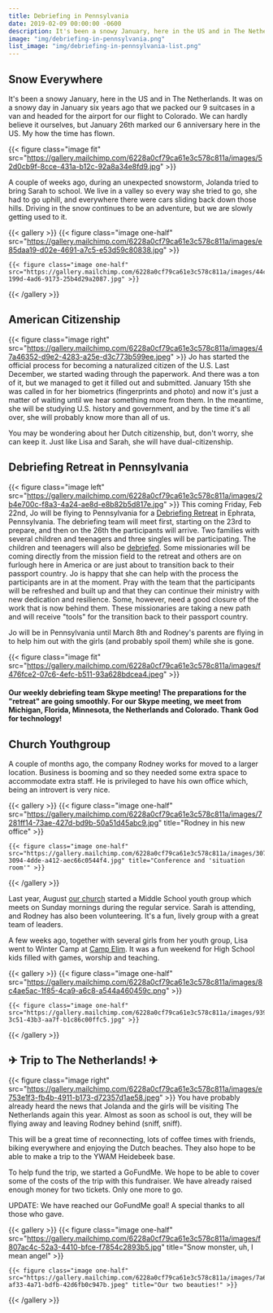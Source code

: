```yaml
---
title: Debriefing in Pennsylvania
date: 2019-02-09 00:00:00 -0600
description: It's been a snowy January, here in the US and in The Netherlands. It was on a snowy day in January six years ago that we packed our 9 suitcases in a van and headed for the airport for our flight to Colorado.
image: "img/debriefing-in-pennsylvania.png"
list_image: "img/debriefing-in-pennsylvania-list.png"
---
```

## Snow Everywhere

It's been a snowy January, here in the US and in The Netherlands. It was on a snowy day in January six years ago that we packed our 9 suitcases in a van and headed for the airport for our flight to Colorado. We can hardly believe it ourselves, but January 26th marked our 6 anniversary here in the US. My how the time has flown.

{{< figure class="image fit" src="https://gallery.mailchimp.com/6228a0cf79ca61e3c578c811a/images/52d0cb9f-8cce-431a-b12c-92a8a34e8fd9.jpg" >}}

A couple of weeks ago, during an unexpected snowstorm, Jolanda tried to bring Sarah to school. We live in a valley so every way she tried to go, she had to go uphill, and everywhere there were cars sliding back down those hills. Driving in the snow continues to be an adventure, but we are slowly getting used to it.

{{< gallery >}}
    {{< figure class="image one-half" src="https://gallery.mailchimp.com/6228a0cf79ca61e3c578c811a/images/e85daa19-d02e-4691-a7c5-e53d59c80838.jpg" >}}

    {{< figure class="image one-half" src="https://gallery.mailchimp.com/6228a0cf79ca61e3c578c811a/images/44c2320a-199d-4ad6-9173-25b4d29a2087.jpg" >}}
{{< /gallery >}}

## American Citizenship
{{< figure class="image right" src="https://gallery.mailchimp.com/6228a0cf79ca61e3c578c811a/images/47a46352-d9e2-4283-a25e-d3c773b599ee.jpeg" >}}
Jo has started the official process for becoming a naturalized citizen of the U.S. Last December, we started wading through the paperwork. And there was a ton of it, but we managed to get it filled out and submitted. January 15th she was called in for her biometrics (fingerprints and photo) and now it's just a matter of waiting until we hear something more from them. In the meantime, she will be studying U.S. history and government, and by the time it's all over, she will probably know more than all of us.

You may be wondering about her Dutch citizenship, but, don't worry, she can keep it. Just like Lisa and Sarah, she will have dual-citizenship.

## Debriefing Retreat in Pennsylvania
{{< figure class="image left" src="https://gallery.mailchimp.com/6228a0cf79ca61e3c578c811a/images/2b4e700c-f8a3-4a24-ae8d-e8b82b5d817e.jpg" >}}
This coming Friday, Feb 22nd, Jo will be flying to Pennsylvania for a [Debriefing Retreat](http://excellingleaders.org/retreat/) in Ephrata, Pennsylvania. The debriefing team will meet first, starting on the 23rd to prepare, and then on the 26th the participants will arrive. Two families with several children and teenagers and three singles will be participating. The children and teenagers will also be [debriefed](http://excellingleaders.org/debriefing-2/). Some missionaries will be coming directly from the mission field to the retreat and others are on furlough here in America or are just about to transition back to their passport country. Jo is happy that she can help with the process the participants are in at the moment. Pray with the team that the participants will be refreshed and built up and that they can continue their ministry with new dedication and resilience. Some, however, need a good closure of the work that is now behind them. These missionaries are taking a new path and will receive "tools" for the transition back to their passport country.

Jo will be in Pennsylvania until March 8th and Rodney's parents are flying in to help him out with the girls (and probably spoil them) while she is gone.

{{< figure class="image fit" src="https://gallery.mailchimp.com/6228a0cf79ca61e3c578c811a/images/f476fce2-07c6-4efc-b511-93a628bdcea4.jpeg" >}}
<figcaption class="full"><h4>Our weekly debriefing team Skype meeting! The preparations for the "retreat" are going smoothly. For our Skype meeting, we meet from Michigan, Florida, Minnesota, the Netherlands and Colorado. Thank God for technology!</h4></figcaption>

## Church Youthgroup

A couple of months ago, the company Rodney works for moved to a larger location. Business is booming and so they needed some extra space to accommodate extra staff. He is privileged to have his own office which, being an introvert is very nice.

{{< gallery >}}
    {{< figure class="image one-half" src="https://gallery.mailchimp.com/6228a0cf79ca61e3c578c811a/images/7281ff14-73ae-427d-bd9b-50a51d45abc9.jpg" title="Rodney in his new office" >}}

    {{< figure class="image one-half" src="https://gallery.mailchimp.com/6228a0cf79ca61e3c578c811a/images/307bd120-3094-4dde-a412-aec66c0544f4.jpg" title="Conference and 'situation room'" >}}
{{< /gallery >}}

Last year, August [our church](http://newlifedowntown.com/ "New Life Downtown") started a Middle School youth group which meets on Sunday mornings during the regular service. Sarah is attending, and Rodney has also been volunteering. It's a fun, lively group with a great team of leaders.

A few weeks ago, together with several girls from her youth group, Lisa went to Winter Camp at [Camp Elim](https://campelim.com/ "Camp Elim"). It was a fun weekend for High School kids filled with games, worship and teaching.

{{< gallery >}}
    {{< figure class="image one-half" src="https://gallery.mailchimp.com/6228a0cf79ca61e3c578c811a/images/8c4ae5ac-1f85-4ca9-a6c8-a544a460459c.png" >}}

    {{< figure class="image one-half" src="https://gallery.mailchimp.com/6228a0cf79ca61e3c578c811a/images/93994831-3c51-43b3-aa7f-b1c86c00ffc5.jpg" >}}
{{< /gallery >}}

## ✈ Trip to The Netherlands! ✈
{{< figure class="image right" src="https://gallery.mailchimp.com/6228a0cf79ca61e3c578c811a/images/e753e1f3-fb4b-4911-b173-d72357d1ae58.jpeg" >}}
You have probably already heard the news that Jolanda and the girls will be visiting The Netherlands again this year. Almost as soon as school is out, they will be flying away and leaving Rodney behind (sniff, sniff).

This will be a great time of reconnecting, lots of coffee times with friends, biking everywhere and enjoying the Dutch beaches. They also hope to be able to make a trip to the YWAM Heidebeek base.

To help fund the trip, we started a GoFundMe. We hope to be able to cover some of the costs of the trip with this fundraiser. We have already raised enough money for two tickets. Only one more to go.

UPDATE: We have reached our GoFundMe goal! A special thanks to all those who gave.

{{< gallery >}}
    {{< figure class="image one-half" src="https://gallery.mailchimp.com/6228a0cf79ca61e3c578c811a/images/f807ac4c-52a3-4410-bfce-f7854c2893b5.jpg" title="Snow monster, uh, I mean angel" >}}

    {{< figure class="image one-half" src="https://gallery.mailchimp.com/6228a0cf79ca61e3c578c811a/images/7a6c5e17-af33-4a71-bdfb-42d6fb0c947b.jpeg" title="Our two beauties!" >}}
{{< /gallery >}}
